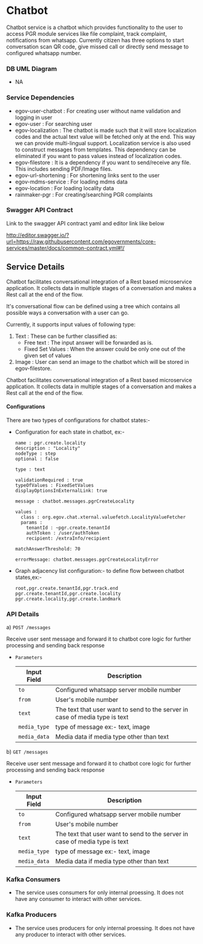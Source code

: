 # Chatbot

Chatbot service is a chatbot which provides functionality to the user to access PGR module services like file complaint, track complaint, notifications from whatsapp. Currently citizen has three options to start conversation scan QR code, give missed call or directly send message to configured whatsapp number.

### DB UML Diagram

- NA

### Service Dependencies

- egov-user-chatbot : For creating user without name validation and logging in user
- egov-user : For searching user
- egov-localization : The chatbot is made such that it will store localization codes and the actual text value will be fetched only at the end. This way we can provide multi-lingual support. Localization service is also used to construct messages from templates. This dependency can be eliminated if you want to pass values instead of localization codes.
- egov-filestore : It is a dependency if you want to send/receive any file. This includes sending PDF/Image files.
- egov-url-shortening : For shortening links sent to the user
- egov-mdms-service : For loading mdms data
- egov-location : For loading locality data
- rainmaker-pgr : For creating/searching PGR complaints

### Swagger API Contract

Link to the swagger API contract yaml and editor link like below

http://editor.swagger.io/?url=https://raw.githubusercontent.com/egovernments/core-services/master/docs/common-contract.yml#!/


## Service Details

Chatbot facilitates conversational integration of a Rest based microservice application. It collects data in multiple
 stages of a conversation and makes a Rest call at the end of the flow.
 
It's conversational flow can be defined using a tree which contains all possible ways a conversation with a user can go. 

Currently, it supports input values of following type:
1. Text : These can be further classified as:
    * Free text : The input answer will be forwarded as is.
    * Fixed Set Values : When the answer could be only one out of the given set of values 
2.  Image : User can send an image to the chatbot which will be stored in egov-filestore.

Chatbot facilitates conversational integration of a Rest based microservice application. It collects data in multiple
 stages of a conversation and makes a Rest call at the end of the flow.
 
#### Configurations 

There are two types of configurations for chatbot states:-
- Configuration for each state in chatbot, ex:- 

   ```
   name : pgr.create.locality
   description : "Locality"
   nodeType : step
   optional : false

   type : text

   validationRequired : true
   typeOfValues : FixedSetValues
   displayOptionsInExternalLink: true

   message : chatbot.messages.pgrCreateLocality

   values :
     class : org.egov.chat.xternal.valuefetch.LocalityValueFetcher
     params :
       tenantId : ~pgr.create.tenantId
       authToken : /user/authToken
       recipient: /extraInfo/recipient

   matchAnswerThreshold: 70

   errorMessage: chatbot.messages.pgrCreateLocalityError
   ```
   
- Graph adjacency list configuration:- to define flow between chatbot states,ex:-
  
      root,pgr.create.tenantId,pgr.track.end
      pgr.create.tenantId,pgr.create.locality
      pgr.create.locality,pgr.create.landmark

### API Details


a) `POST /messages` 

Receive user sent message and forward it to chatbot core logic for further processing and sending back response

- `Parameters`

    | Input Field                               | Description                                                       
    | ----------------------------------------- | ------------------------------------------------------------------
    | `to       `                               | Configured whatsapp server mobile number                                           
    | `from`                                    | User's mobile number
    | `text`                                    | The text that user want to send to the server in case of media type is text                      
    | `media_type`                              | type of message ex:- text, image
    | `media_data`                              | Media data if media type other than text
    
b) `GET /messages` 

Receive user sent message and forward it to chatbot core logic for further processing and sending back response

- `Parameters`

    | Input Field                               | Description                                                       
    | ----------------------------------------- | ------------------------------------------------------------------
    | `to       `                               | Configured whatsapp server mobile number                                           
    | `from`                                    | User's mobile number
    | `text`                                    | The text that user want to send to the server in case of media type is text                      
    | `media_type`                              | type of message ex:- text, image
    | `media_data`                              | Media data if media type other than text    

### Kafka Consumers

- The service uses consumers for only internal proessing. It does not have any consumer to interact with other services.

### Kafka Producers

- The service uses producers for only internal proessing. It does not have any producer to interact with other services.
